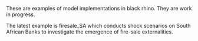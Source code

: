 These are examples of model implementations in black rhino. They are work in progress. 

The latest example is firesale_SA which conducts shock scenarios on South African Banks to investigate the emergence of fire-sale externalities.  
